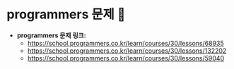# programmers 문제 📝

* __programmers 문제 링크:__ 
    * <https://school.programmers.co.kr/learn/courses/30/lessons/68935>
    * <https://school.programmers.co.kr/learn/courses/30/lessons/132202>
    * <https://school.programmers.co.kr/learn/courses/30/lessons/59040>